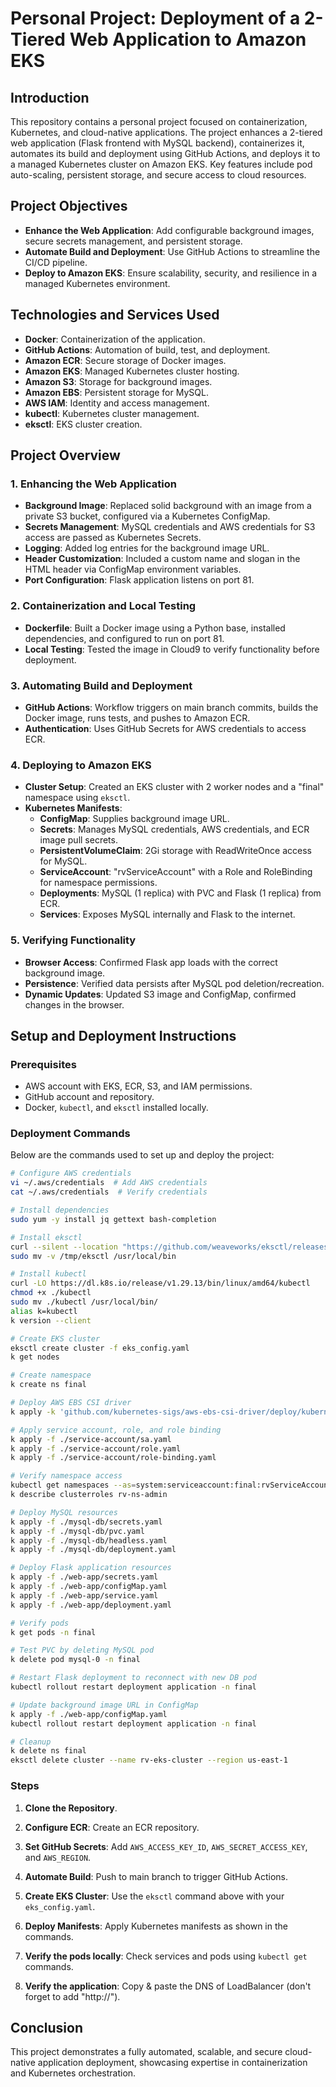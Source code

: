 # Personal Project: Deployment of a 2-Tiered Web Application to Amazon EKS

## Introduction

This repository contains a personal project focused on containerization, Kubernetes, and cloud-native applications. The project enhances a 2-tiered web application (Flask frontend with MySQL backend), containerizes it, automates its build and deployment using GitHub Actions, and deploys it to a managed Kubernetes cluster on Amazon EKS. Key features include pod auto-scaling, persistent storage, and secure access to cloud resources.

## Project Objectives

- **Enhance the Web Application**: Add configurable background images, secure secrets management, and persistent storage.
- **Automate Build and Deployment**: Use GitHub Actions to streamline the CI/CD pipeline.
- **Deploy to Amazon EKS**: Ensure scalability, security, and resilience in a managed Kubernetes environment.

## Technologies and Services Used

- **Docker**: Containerization of the application.
- **GitHub Actions**: Automation of build, test, and deployment.
- **Amazon ECR**: Secure storage of Docker images.
- **Amazon EKS**: Managed Kubernetes cluster hosting.
- **Amazon S3**: Storage for background images.
- **Amazon EBS**: Persistent storage for MySQL.
- **AWS IAM**: Identity and access management.
- **kubectl**: Kubernetes cluster management.
- **eksctl**: EKS cluster creation.

## Project Overview

### 1. Enhancing the Web Application

- **Background Image**: Replaced solid background with an image from a private S3 bucket, configured via a Kubernetes ConfigMap.
- **Secrets Management**: MySQL credentials and AWS credentials for S3 access are passed as Kubernetes Secrets.
- **Logging**: Added log entries for the background image URL.
- **Header Customization**: Included a custom name and slogan in the HTML header via ConfigMap environment variables.
- **Port Configuration**: Flask application listens on port 81.

### 2. Containerization and Local Testing

- **Dockerfile**: Built a Docker image using a Python base, installed dependencies, and configured to run on port 81.
- **Local Testing**: Tested the image in Cloud9 to verify functionality before deployment.

### 3. Automating Build and Deployment

- **GitHub Actions**: Workflow triggers on main branch commits, builds the Docker image, runs tests, and pushes to Amazon ECR.
- **Authentication**: Uses GitHub Secrets for AWS credentials to access ECR.

### 4. Deploying to Amazon EKS

- **Cluster Setup**: Created an EKS cluster with 2 worker nodes and a "final" namespace using `eksctl`.
- **Kubernetes Manifests**:
  - **ConfigMap**: Supplies background image URL.
  - **Secrets**: Manages MySQL credentials, AWS credentials, and ECR image pull secrets.
  - **PersistentVolumeClaim**: 2Gi storage with ReadWriteOnce access for MySQL.
  - **ServiceAccount**: "rvServiceAccount" with a Role and RoleBinding for namespace permissions.
  - **Deployments**: MySQL (1 replica) with PVC and Flask (1 replica) from ECR.
  - **Services**: Exposes MySQL internally and Flask to the internet.

### 5. Verifying Functionality

- **Browser Access**: Confirmed Flask app loads with the correct background image.
- **Persistence**: Verified data persists after MySQL pod deletion/recreation.
- **Dynamic Updates**: Updated S3 image and ConfigMap, confirmed changes in the browser.

## Setup and Deployment Instructions

### Prerequisites

- AWS account with EKS, ECR, S3, and IAM permissions.
- GitHub account and repository.
- Docker, `kubectl`, and `eksctl` installed locally.

### Deployment Commands

Below are the commands used to set up and deploy the project:

```bash
# Configure AWS credentials
vi ~/.aws/credentials  # Add AWS credentials
cat ~/.aws/credentials  # Verify credentials

# Install dependencies
sudo yum -y install jq gettext bash-completion

# Install eksctl
curl --silent --location "https://github.com/weaveworks/eksctl/releases/latest/download/eksctl_$(uname -s)_amd64.tar.gz" | tar xz -C /tmp
sudo mv -v /tmp/eksctl /usr/local/bin

# Install kubectl
curl -LO https://dl.k8s.io/release/v1.29.13/bin/linux/amd64/kubectl
chmod +x ./kubectl
sudo mv ./kubectl /usr/local/bin/
alias k=kubectl
k version --client

# Create EKS cluster
eksctl create cluster -f eks_config.yaml
k get nodes

# Create namespace
k create ns final

# Deploy AWS EBS CSI driver
k apply -k 'github.com/kubernetes-sigs/aws-ebs-csi-driver/deploy/kubernetes/overlays/stable/?ref=release-1.32'

# Apply service account, role, and role binding
k apply -f ./service-account/sa.yaml
k apply -f ./service-account/role.yaml
k apply -f ./service-account/role-binding.yaml

# Verify namespace access
kubectl get namespaces --as=system:serviceaccount:final:rvServiceAccount
k describe clusterroles rv-ns-admin

# Deploy MySQL resources
k apply -f ./mysql-db/secrets.yaml
k apply -f ./mysql-db/pvc.yaml
k apply -f ./mysql-db/headless.yaml
k apply -f ./mysql-db/deployment.yaml

# Deploy Flask application resources
k apply -f ./web-app/secrets.yaml
k apply -f ./web-app/configMap.yaml
k apply -f ./web-app/service.yaml
k apply -f ./web-app/deployment.yaml

# Verify pods
k get pods -n final

# Test PVC by deleting MySQL pod
k delete pod mysql-0 -n final

# Restart Flask deployment to reconnect with new DB pod
kubectl rollout restart deployment application -n final

# Update background image URL in ConfigMap
k apply -f ./web-app/configMap.yaml
kubectl rollout restart deployment application -n final

# Cleanup
k delete ns final
eksctl delete cluster --name rv-eks-cluster --region us-east-1
```

### Steps

1. **Clone the Repository**.

2. **Configure ECR**: Create an ECR repository.

3. **Set GitHub Secrets**: Add `AWS_ACCESS_KEY_ID`, `AWS_SECRET_ACCESS_KEY`, and `AWS_REGION`.

4. **Automate Build**: Push to main branch to trigger GitHub Actions.

5. **Create EKS Cluster**: Use the `eksctl` command above with your `eks_config.yaml`.

6. **Deploy Manifests**: Apply Kubernetes manifests as shown in the commands.

7. **Verify the pods locally**: Check services and pods using `kubectl get` commands.

8. **Verify the application**: Copy & paste the DNS of LoadBalancer (don't forget to add "http://").

## Conclusion

This project demonstrates a fully automated, scalable, and secure cloud-native application deployment, showcasing expertise in containerization and Kubernetes orchestration.